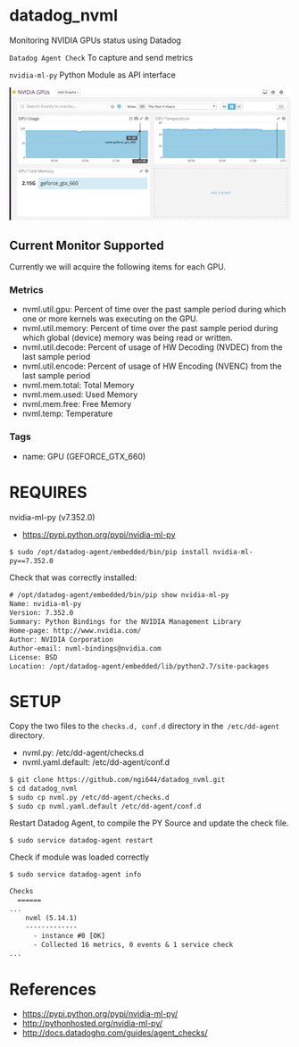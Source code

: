 # datadog_nvml

Monitoring NVIDIA GPUs status using Datadog

`Datadog Agent Check` To capture and send metrics

`nvidia-ml-py` Python Module as API interface

![screenshot](docs/screenshot.png)

## Current Monitor Supported

Currently we will acquire the following items for each GPU.

### Metrics

- nvml.util.gpu: Percent of time over the past sample period during which one or more kernels was executing on the GPU.
- nvml.util.memory: Percent of time over the past sample period during which global (device) memory was being read or written.
- nvml.util.decode: Percent of usage of HW Decoding (NVDEC) from the last sample period 
- nvml.util.encode: Percent of usage of HW Encoding (NVENC) from the last sample period 
- nvml.mem.total: Total Memory
- nvml.mem.used: Used Memory
- nvml.mem.free: Free Memory
- nvml.temp: Temperature

### Tags

- name: GPU (GEFORCE_GTX_660)


# REQUIRES

nvidia-ml-py (v7.352.0)

- https://pypi.python.org/pypi/nvidia-ml-py

```
$ sudo /opt/datadog-agent/embedded/bin/pip install nvidia-ml-py==7.352.0
```

Check that was correctly installed:
```
# /opt/datadog-agent/embedded/bin/pip show nvidia-ml-py
Name: nvidia-ml-py
Version: 7.352.0
Summary: Python Bindings for the NVIDIA Management Library
Home-page: http://www.nvidia.com/
Author: NVIDIA Corporation
Author-email: nvml-bindings@nvidia.com
License: BSD
Location: /opt/datadog-agent/embedded/lib/python2.7/site-packages
```
# SETUP

Copy the two files to the `checks.d, conf.d` directory in the` /etc/dd-agent` directory.

- nvml.py: /etc/dd-agent/checks.d
- nvml.yaml.default: /etc/dd-agent/conf.d

```
$ git clone https://github.com/ngi644/datadog_nvml.git
$ cd datadog_nvml
$ sudo cp nvml.py /etc/dd-agent/checks.d
$ sudo cp nvml.yaml.default /etc/dd-agent/conf.d
```

Restart Datadog Agent, to compile the PY Source and update the check file.

```
$ sudo service datadog-agent restart
```
Check if module was loaded correctly
```
$ sudo service datadog-agent info
```

```
Checks
  ======
...
    nvml (5.14.1)
    -------------
      - instance #0 [OK]
      - Collected 16 metrics, 0 events & 1 service check
...
```

# References

- https://pypi.python.org/pypi/nvidia-ml-py/
- http://pythonhosted.org/nvidia-ml-py/
- http://docs.datadoghq.com/guides/agent_checks/
